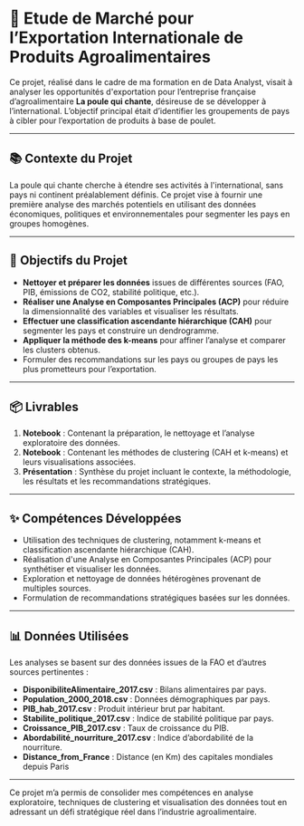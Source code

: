 # 🐔 Etude de Marché pour l’Exportation Internationale de Produits Agroalimentaires

Ce projet, réalisé dans le cadre de ma formation en de Data Analyst, visait à analyser les opportunités d'exportation pour l’entreprise française d’agroalimentaire **La poule qui chante**, désireuse de se développer à l’international. L’objectif principal était d’identifier les groupements de pays à cibler pour l’exportation de produits à base de poulet.

---

## 📚 Contexte du Projet  
La poule qui chante cherche à étendre ses activités à l'international, sans pays ni continent préalablement définis. Ce projet vise à fournir une première analyse des marchés potentiels en utilisant des données économiques, politiques et environnementales pour segmenter les pays en groupes homogènes.

---

## 🎯 Objectifs du Projet  
- **Nettoyer et préparer les données** issues de différentes sources (FAO, PIB, émissions de CO2, stabilité politique, etc.).  
- **Réaliser une Analyse en Composantes Principales (ACP)** pour réduire la dimensionnalité des variables et visualiser les résultats.  
- **Effectuer une classification ascendante hiérarchique (CAH)** pour segmenter les pays et construire un dendrogramme.  
- **Appliquer la méthode des k-means** pour affiner l’analyse et comparer les clusters obtenus.  
- Formuler des recommandations sur les pays ou groupes de pays les plus prometteurs pour l’exportation.

---

## 📦 Livrables  
1. **Notebook** : Contenant la préparation, le nettoyage et l’analyse exploratoire des données.  
2. **Notebook** : Contenant les méthodes de clustering (CAH et k-means) et leurs visualisations associées.  
3. **Présentation** : Synthèse du projet incluant le contexte, la méthodologie, les résultats et les recommandations stratégiques.

---

## ✨ Compétences Développées  
- Utilisation des techniques de clustering, notamment k-means et classification ascendante hiérarchique (CAH).  
- Réalisation d'une Analyse en Composantes Principales (ACP) pour synthétiser et visualiser les données.  
- Exploration et nettoyage de données hétérogènes provenant de multiples sources.  
- Formulation de recommandations stratégiques basées sur les données.

---

## 📊 Données Utilisées  
Les analyses se basent sur des données issues de la FAO et d’autres sources pertinentes :  
- **DisponibiliteAlimentaire_2017.csv** : Bilans alimentaires par pays.  
- **Population_2000_2018.csv** : Données démographiques par pays.  
- **PIB_hab_2017.csv** : Produit intérieur brut par habitant.  
- **Stabilite_politique_2017.csv** : Indice de stabilité politique par pays.  
- **Croissance_PIB_2017.csv** : Taux de croissance du PIB.  
- **Abordabilité_nourriture_2017.csv** : Indice d’abordabilité de la nourriture.  
- **Distance_from_France** : Distance (en Km) des capitales mondiales depuis Paris

---

Ce projet m’a permis de consolider mes compétences en analyse exploratoire, techniques de clustering et visualisation des données tout en adressant un défi stratégique réel dans l’industrie agroalimentaire.
